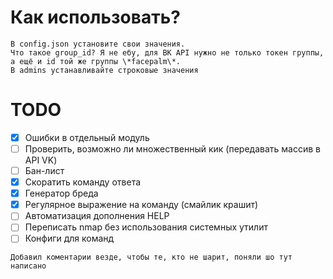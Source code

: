 # Как использовать?
```
В config.json установите свои значения.
Что такое group_id? Я не ебу, для ВК API нужно не только токен группы, а ещё и id той же группы \*facepalm\*.
В admins устанавливайте строковые значения
```
# TODO
- [x] Ошибки в отдельный модуль
- [ ] Проверить, возможно ли множественный кик (передавать массив в API VK)
- [ ] Бан-лист
- [x] Скоратить команду ответа
- [x] Генератор бреда
- [x] Регулярное выражение на команду (смайлик крашит)
- [ ] Автоматизация дополнения HELP
- [ ] Переписать nmap без использования системных утилит
- [ ] Конфиги для команд
```
Добавил коментарии везде, чтобы те, кто не шарит, поняли шо тут написано
```
